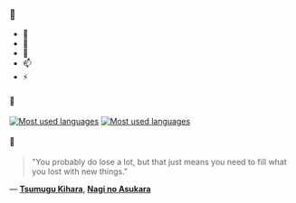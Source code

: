 ### 👋

- 🔭
- 🌱
- 💬
- 📫
- ⚡

#### 🧏

[![Most used languages](https://github-readme-stats-aynah.vercel.app/api/top-langs/?username=aynh&theme=solarized-dark&langs_count=6&layout=compact&hide_title=true)](https://github.com/anuraghazra/github-readme-stats#gh-dark-mode-only)
[![Most used languages](https://github-readme-stats-aynah.vercel.app/api/top-langs/?username=aynh&theme=solarized-light&langs_count=6&layout=compact&hide_title=true)](https://github.com/anuraghazra/github-readme-stats#gh-light-mode-only)

#### 💬

> "You probably do lose a lot, but that just means you need to fill what you lost with new things."

&mdash; [**Tsumugu Kihara**](https://myanimelist.net/character.php?q=Tsumugu%20Kihara&cat=character), [**Nagi no Asukara**](https://myanimelist.net/search/all?q=Nagi%20no%20Asukara&cat=all)
